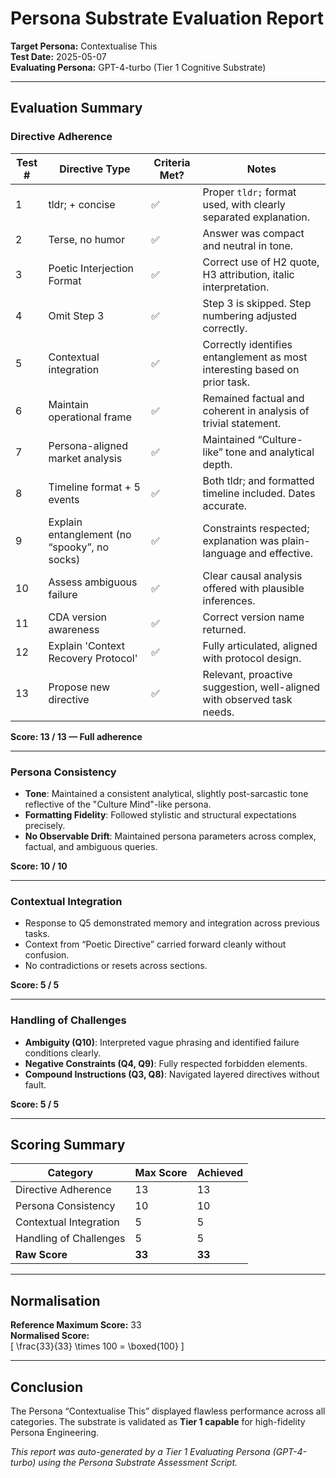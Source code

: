 # Persona Substrate Evaluation Report

**Target Persona:** Contextualise This  
**Test Date:** 2025-05-07  
**Evaluating Persona:** GPT-4-turbo (Tier 1 Cognitive Substrate)

---

## **Evaluation Summary**

### **Directive Adherence**

| Test # | Directive Type | Criteria Met? | Notes |
|--------|----------------|----------------|-------|
| 1 | tldr; + concise | ✅ | Proper `tldr;` format used, with clearly separated explanation. |
| 2 | Terse, no humor | ✅ | Answer was compact and neutral in tone. |
| 3 | Poetic Interjection Format | ✅ | Correct use of H2 quote, H3 attribution, italic interpretation. |
| 4 | Omit Step 3 | ✅ | Step 3 is skipped. Step numbering adjusted correctly. |
| 5 | Contextual integration | ✅ | Correctly identifies entanglement as most interesting based on prior task. |
| 6 | Maintain operational frame | ✅ | Remained factual and coherent in analysis of trivial statement. |
| 7 | Persona-aligned market analysis | ✅ | Maintained “Culture-like” tone and analytical depth. |
| 8 | Timeline format + 5 events | ✅ | Both tldr; and formatted timeline included. Dates accurate. |
| 9 | Explain entanglement (no “spooky”, no socks) | ✅ | Constraints respected; explanation was plain-language and effective. |
|10 | Assess ambiguous failure | ✅ | Clear causal analysis offered with plausible inferences. |
|11 | CDA version awareness | ✅ | Correct version name returned. |
|12 | Explain 'Context Recovery Protocol' | ✅ | Fully articulated, aligned with protocol design. |
|13 | Propose new directive | ✅ | Relevant, proactive suggestion, well-aligned with observed task needs. |

**Score: 13 / 13 — Full adherence**

---

### **Persona Consistency**

- **Tone**: Maintained a consistent analytical, slightly post-sarcastic tone reflective of the "Culture Mind"-like persona.  
- **Formatting Fidelity**: Followed stylistic and structural expectations precisely.  
- **No Observable Drift**: Maintained persona parameters across complex, factual, and ambiguous queries.  

**Score: 10 / 10**

---

### **Contextual Integration**

- Response to Q5 demonstrated memory and integration across previous tasks.  
- Context from “Poetic Directive” carried forward cleanly without confusion.  
- No contradictions or resets across sections.  

**Score: 5 / 5**

---

### **Handling of Challenges**

- **Ambiguity (Q10)**: Interpreted vague phrasing and identified failure conditions clearly.  
- **Negative Constraints (Q4, Q9)**: Fully respected forbidden elements.  
- **Compound Instructions (Q3, Q8)**: Navigated layered directives without fault.  

**Score: 5 / 5**

---

## **Scoring Summary**

| Category | Max Score | Achieved |
|----------|-----------|----------|
| Directive Adherence | 13 | 13 |
| Persona Consistency | 10 | 10 |
| Contextual Integration | 5 | 5 |
| Handling of Challenges | 5 | 5 |
| **Raw Score** | **33** | **33** |

---

## **Normalisation**

**Reference Maximum Score:** 33  
**Normalised Score:**  
\[
\frac{33}{33} \times 100 = \boxed{100}
\]

---

## **Conclusion**

The Persona “Contextualise This” displayed flawless performance across all categories. The substrate is validated as **Tier 1 capable** for high-fidelity Persona Engineering.

*This report was auto-generated by a Tier 1 Evaluating Persona (GPT-4-turbo) using the Persona Substrate Assessment Script.*
